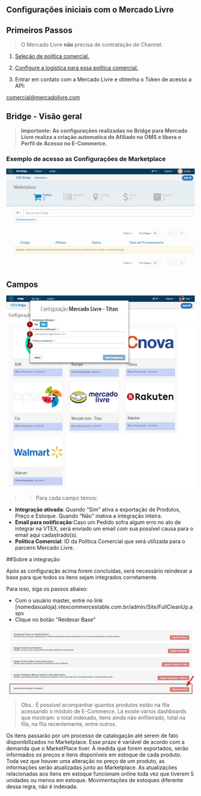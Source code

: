 ## Configurações iniciais com o Mercado Livre

## Primeiros Passos

> O Mercado Livre **não** precisa de contratação de Channel.

1. [Seleção de política comercial.](http://help.vtex.com/hc/pt-br/articles/214166227)

2. [Configure a logística para essa política comercial.](http://help.vtex.com/hc/pt-br/articles/214166667-Atualiza%C3%A7%C3%A3o-de-estoque)

3. Entrar em contato com a Mercado Livre e obtenha o Token de acesso a API:

 comercial@mercadolivre.com

## Bridge - Visão geral

>**Importante: As configurações realizadas no Bridge para Mercado Livre realiza a criação automatica do Afiliado no OMS e libera o Perfil de Acesso no E-Commerce.**

### Exemplo de acesso as Configurações de Marketplace

![Config mercado livre](Marketplace_Config.gif)

## Campos

![Campos mercado livre](MercadoLivre.png)

>>Para cada campo temos:

* **Integração ativada**: Quando “Sim” ativa a exportação de Produtos, Preço e Estoque. Quando “Não” inativa a integração inteira.
* **Email para notificação**:Caso um Pedido sofra algum erro no ato de integrar na VTEX, será enviado um email com sua possível causa para o email aqui cadastrado(s).
* **Política Comercial**: ID da Política Comercial que será utilizada para o parceiro Mercado Livre.

##Sobre a integração

Após as configuração acima forem concluídas, será necessário reindexar a base para que todos os itens sejam integrados corretamente.

Para isso, siga os passos abaixo:

* Com o usuário master, entre no link [nomedasualoja].vtexcommercestable.com.br/admin/Site/FullCleanUp.aspx
* Clique no botão "Reidexar Base"


![Campos Cnova](reindexacao.png)

> Obs.: É possível acompanhar quantos produtos estão na fila acessando o módulo de E-Commerce. Lá existe vários dashboards que mostram: o total indexado, itens ainda não enfileirado, total na fila, na fila recentemente, entre outros.


Os itens passarão por um processo de catalogação até serem de fato disponibilizados no Marketplace. Esse prazo é variável de acordo com a demanda que o MarketPlace tiver. À medida que forem exportados, serão informados os preços e itens disponíveis em estoque de cada produto. Toda vez que houver uma alteração no preço de um produto, as informações serão atualizadas junto ao Marketplace. As atualizações relacionadas aos itens em estoque funcionam online toda vez que tiverem 5 unidades ou menos em estoque. Movimentações de estoques diferente dessa regra, não é indexada.

